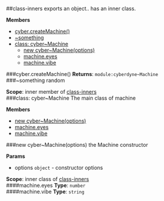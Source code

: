 <a name="module_class-inners"></a>
##class-inners
exports an object.. has an inner class.

**Members**

* [cyber.createMachine()](#module_class-inners.createMachine)
* [\~something](#module_class-inners.something)
* [class: cyber~Machine](#module_class-inners.Machine)
  * [new cyber~Machine(options)](#module_class-inners.Machine)
  * [machine.eyes](#module_class-inners.Machine#eyes)
  * [machine.vibe](#module_class-inners.Machine#vibe)

<a name="module_class-inners.createMachine"></a>
###cyber.createMachine()
**Returns**: `module:cyberdyne~Machine`  
<a name="module_class-inners.something"></a>
###\~something
random

**Scope**: inner member of [class-inners](#module_class-inners)  
<a name="module_class-inners.Machine"></a>
###class: cyber~Machine
The main class of machine

**Members**

* [new cyber~Machine(options)](#module_class-inners.Machine)
* [machine.eyes](#module_class-inners.Machine#eyes)
* [machine.vibe](#module_class-inners.Machine#vibe)

<a name="module_class-inners.Machine"></a>
###new cyber~Machine(options)
the Machine constructor

**Params**

- options `object` - constructor options

**Scope**: inner class of [class-inners](#module_class-inners)  
<a name="module_class-inners.Machine#eyes"></a>
####machine.eyes
**Type**: `number`  
<a name="module_class-inners.Machine#vibe"></a>
####machine.vibe
**Type**: `string`  

